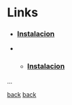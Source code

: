 # Links
- ### [Instalacion](/installation.md)
- - ### [Instalacion](installation.md)


...

[back](../README.md)
[back](/../README.md)